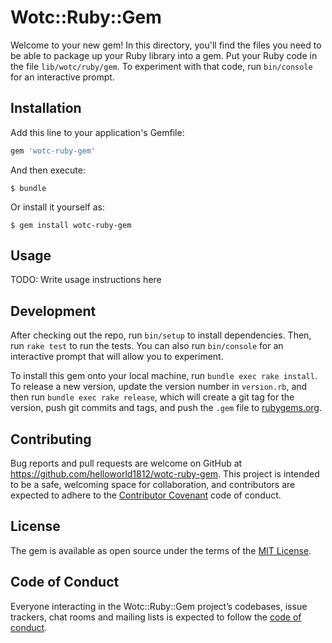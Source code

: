 # Wotc::Ruby::Gem

Welcome to your new gem! In this directory, you'll find the files you need to be able to package up your Ruby library into a gem. Put your Ruby code in the file `lib/wotc/ruby/gem`. To experiment with that code, run `bin/console` for an interactive prompt.


## Installation

Add this line to your application's Gemfile:

```ruby
gem 'wotc-ruby-gem'
```

And then execute:

    $ bundle

Or install it yourself as:

    $ gem install wotc-ruby-gem

## Usage

TODO: Write usage instructions here

## Development

After checking out the repo, run `bin/setup` to install dependencies. Then, run `rake test` to run the tests. You can also run `bin/console` for an interactive prompt that will allow you to experiment.

To install this gem onto your local machine, run `bundle exec rake install`. To release a new version, update the version number in `version.rb`, and then run `bundle exec rake release`, which will create a git tag for the version, push git commits and tags, and push the `.gem` file to [rubygems.org](https://rubygems.org).

## Contributing

Bug reports and pull requests are welcome on GitHub at https://github.com/helloworld1812/wotc-ruby-gem. This project is intended to be a safe, welcoming space for collaboration, and contributors are expected to adhere to the [Contributor Covenant](http://contributor-covenant.org) code of conduct.

## License

The gem is available as open source under the terms of the [MIT License](https://opensource.org/licenses/MIT).

## Code of Conduct

Everyone interacting in the Wotc::Ruby::Gem project’s codebases, issue trackers, chat rooms and mailing lists is expected to follow the [code of conduct](https://github.com/[USERNAME]/wotc-ruby-gem/blob/master/CODE_OF_CONDUCT.md).
